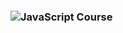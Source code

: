 ### ![JavaScript](https://img.shields.io/badge/javascript-%23323330.svg?style=for-the-badge&logo=javascript&logoColor=%23F7DF1E) Course
